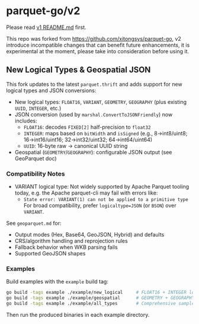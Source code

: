 # parquet-go/v2

Please read [v1 README.md](READMEv1.md) first.

This repo was forked from https://github.com/xitongsys/parquet-go, v2 introduce incompatible changes that can benefit future enhancements, it is experimental at the moment, please take into consideration before using it.

## New Logical Types & Geospatial JSON

This fork updates to the latest `parquet.thrift` and adds support for new logical types and JSON conversions:

- New logical types: `FLOAT16`, `VARIANT`, `GEOMETRY`, `GEOGRAPHY` (plus existing `UUID`, `INTEGER`, etc.)
- JSON conversion (used by `marshal.ConvertToJSONFriendly`) now includes:
  - `FLOAT16`: decodes `FIXED[2]` half-precision to `float32`
  - `INTEGER`: maps based on `bitWidth` and `isSigned` (e.g., 8→int8/uint8; 16→int16/uint16; 32→int32/uint32; 64→int64/uint64)
  - `UUID`: 16-byte raw → canonical UUID string
- Geospatial (`GEOMETRY`/`GEOGRAPHY`): configurable JSON output (see GeoParquet doc)

### Compatibility Notes

- VARIANT logical type: Not widely supported by Apache Parquet tooling today, e.g. the Apache parquet-cli may fail with errors like:
  - `State error: VARIANT(1) can not be applied to a primitive type`
  For broad compatibility, prefer `logicaltype=JSON` (or `BSON`) over `VARIANT`.

See `geoparquet.md` for:
- Output modes (Hex, Base64, GeoJSON, Hybrid) and defaults
- CRS/algorithm handling and reprojection rules
- Fallback behavior when WKB parsing fails
- Supported GeoJSON shapes

### Examples

Build examples with the `example` build tag:

```bash
go build -tags example ./example/new_logical     # FLOAT16 + INTEGER logical types
go build -tags example ./example/geospatial      # GEOMETRY + GEOGRAPHY JSON modes
go build -tags example ./example/all_types       # Comprehensive sample
```

Then run the produced binaries in each example directory.
